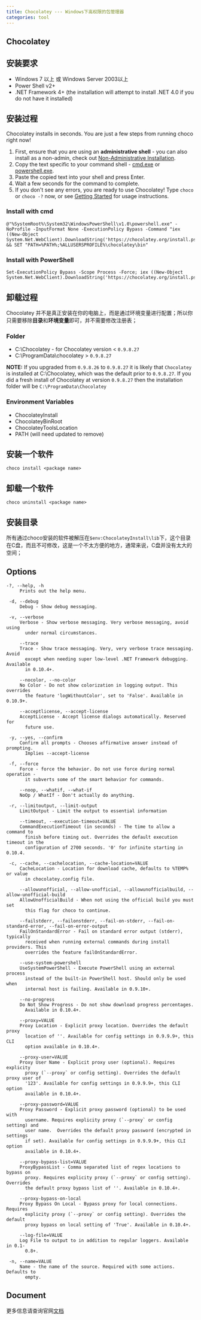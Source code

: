 ```yaml
---
title: Chocolatey --- Windows下高权限的包管理器
categories: tool
---
```




## Chocolatey

## 安装要求

* Windows 7 以上 或 Windows Server 2003以上
* Power Shell v2+
* .NET Framework 4+ (the installation will attempt to install .NET 4.0 if you do not have it installed)

## 安装过程

Chocolatey installs in seconds. You are just a few steps from running choco right now!

1. First, ensure that you are using an **administrative shell** - you can also install as a non-admin, check out [Non-Administrative Installation](https://chocolatey.org/docs/installation#non-administrative-install).
2. Copy the text specific to your command shell - [cmd.exe](https://chocolatey.org/docs/installation#install-with-cmdexe) or [powershell.exe](https://chocolatey.org/docs/installation#install-with-powershellexe).
3. Paste the copied text into your shell and press Enter.
4. Wait a few seconds for the command to complete.
5. If you don't see any errors, you are ready to use Chocolatey! Type `choco` or `choco -?` now, or see [Getting Started](https://chocolatey.org/docs/getting-started) for usage instructions.

### Install with cmd

```
@"%SystemRoot%\System32\WindowsPowerShell\v1.0\powershell.exe" -NoProfile -InputFormat None -ExecutionPolicy Bypass -Command "iex ((New-Object System.Net.WebClient).DownloadString('https://chocolatey.org/install.ps1'))" && SET "PATH=%PATH%;%ALLUSERSPROFILE%\chocolatey\bin"
```

### Install with PowerShell

```
Set-ExecutionPolicy Bypass -Scope Process -Force; iex ((New-Object System.Net.WebClient).DownloadString('https://chocolatey.org/install.ps1'))
```

## 卸载过程

Chocolatey 并不是真正安装在你的电脑上，而是通过环境变量进行配置；所以你只需要移除**目录**和**环境变量**即可，并不需要修改注册表；

### Folder

* C:\Chocolatey - for Chocolatey version < `0.9.8.27`
* C:\ProgramData\chocolatey > `0.9.8.27`

**NOTE:** If you upgraded from `0.9.8.26` to `0.9.8.27` it is likely that `Chocolatey` is installed at C:\Chocolatey, which was the default prior to `0.9.8.27`. If you did a fresh install of Chocolatey at version `0.9.8.27` then the installation folder will be `C:\ProgramData\Chocolatey`

### Environment Variables

* ChocolateyInstall
* ChocolateyBinRoot
* ChocolateyToolsLocation
* PATH (will need updated to remove)

## 安装一个软件

```
choco install <package name>
```

## 卸载一个软件

```
choco uninstall <package name>
```

## 安装目录

所有通过choco安装的软件被解压在`$env:ChocolateyInstall\lib`下，这个目录在C盘，而且不可修改，这是一个不太方便的地方，通常来说，C盘并没有太大的空间；

## Options

```
-?, --help, -h
     Prints out the help menu.

 -d, --debug
     Debug - Show debug messaging.

 -v, --verbose
     Verbose - Show verbose messaging. Very verbose messaging, avoid using 
       under normal circumstances.

     --trace
     Trace - Show trace messaging. Very, very verbose trace messaging. Avoid 
       except when needing super low-level .NET Framework debugging. Available 
       in 0.10.4+.

     --nocolor, --no-color
     No Color - Do not show colorization in logging output. This overrides 
       the feature 'logWithoutColor', set to 'False'. Available in 0.10.9+.

     --acceptlicense, --accept-license
     AcceptLicense - Accept license dialogs automatically. Reserved for 
       future use.

 -y, --yes, --confirm
     Confirm all prompts - Chooses affirmative answer instead of prompting. 
       Implies --accept-license

 -f, --force
     Force - force the behavior. Do not use force during normal operation - 
       it subverts some of the smart behavior for commands.

     --noop, --whatif, --what-if
     NoOp / WhatIf - Don't actually do anything.

 -r, --limitoutput, --limit-output
     LimitOutput - Limit the output to essential information

     --timeout, --execution-timeout=VALUE
     CommandExecutionTimeout (in seconds) - The time to allow a command to 
       finish before timing out. Overrides the default execution timeout in the 
       configuration of 2700 seconds. '0' for infinite starting in 0.10.4.

 -c, --cache, --cachelocation, --cache-location=VALUE
     CacheLocation - Location for download cache, defaults to %TEMP% or value 
       in chocolatey.config file.

     --allowunofficial, --allow-unofficial, --allowunofficialbuild, --allow-unofficial-build
     AllowUnofficialBuild - When not using the official build you must set 
       this flag for choco to continue.

     --failstderr, --failonstderr, --fail-on-stderr, --fail-on-standard-error, --fail-on-error-output
     FailOnStandardError - Fail on standard error output (stderr), typically 
       received when running external commands during install providers. This 
       overrides the feature failOnStandardError.

     --use-system-powershell
     UseSystemPowerShell - Execute PowerShell using an external process 
       instead of the built-in PowerShell host. Should only be used when 
       internal host is failing. Available in 0.9.10+.

     --no-progress
     Do Not Show Progress - Do not show download progress percentages. 
       Available in 0.10.4+.

     --proxy=VALUE
     Proxy Location - Explicit proxy location. Overrides the default proxy 
       location of ''. Available for config settings in 0.9.9.9+, this CLI 
       option available in 0.10.4+.

     --proxy-user=VALUE
     Proxy User Name - Explicit proxy user (optional). Requires explicity 
       proxy (`--proxy` or config setting). Overrides the default proxy user of 
       '123'. Available for config settings in 0.9.9.9+, this CLI option 
       available in 0.10.4+.

     --proxy-password=VALUE
     Proxy Password - Explicit proxy password (optional) to be used with 
       username. Requires explicity proxy (`--proxy` or config setting) and 
       user name.  Overrides the default proxy password (encrypted in settings 
       if set). Available for config settings in 0.9.9.9+, this CLI option 
       available in 0.10.4+.

     --proxy-bypass-list=VALUE
     ProxyBypassList - Comma separated list of regex locations to bypass on 
       proxy. Requires explicity proxy (`--proxy` or config setting). Overrides 
       the default proxy bypass list of ''. Available in 0.10.4+.

     --proxy-bypass-on-local
     Proxy Bypass On Local - Bypass proxy for local connections. Requires 
       explicity proxy (`--proxy` or config setting). Overrides the default 
       proxy bypass on local setting of 'True'. Available in 0.10.4+.

     --log-file=VALUE
     Log File to output to in addition to regular loggers. Available in 0.1-
       0.8+.

 -n, --name=VALUE
     Name - the name of the source. Required with some actions. Defaults to 
       empty.
```

## Document

更多信息请查询官网[文档](https://chocolatey.org/docs/)